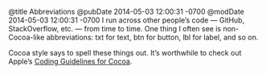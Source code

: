 @title Abbreviations
@pubDate 2014-05-03 12:00:31 -0700
@modDate 2014-05-03 12:00:31 -0700
I run across other people’s code — GitHub, StackOverflow, etc. — from time to time. One thing I often see is non-Cocoa-like abbreviations: txt for text, btn for button, lbl for label, and so on.

Cocoa style says to spell these things out. It’s worthwhile to check out Apple’s [Coding Guidelines for Cocoa](https://developer.apple.com/library/mac/documentation/Cocoa/Conceptual/CodingGuidelines/CodingGuidelines.html#//apple_ref/doc/uid/10000146-SW1).
